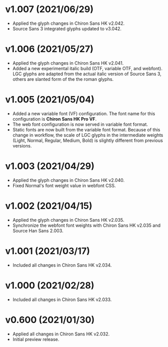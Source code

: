 v1.007 (2021/06/29)
====
- Applied the glyph changes in Chiron Sans HK v2.042.
- Source Sans 3 integrated glyphs updated to v3.042.

v1.006 (2021/05/27)
====
- Applied the glyph changes in Chiron Sans HK v2.041.
- Added a new experimental italic build (OTF, variable OTF, and webfont). LGC glyphs are adapted from the actual italic version of Source Sans 3, others are slanted form of the the roman glyphs.

v1.005 (2021/05/04)
====
- Added a new variable font (VF) configuration. The font name for this configuration is **Chiron Sans HK Pro VF**.
- The web font configuration is now served in variable font format.
- Static fonts are now built from the variable font format. Because of this change in workflow, the scale of LGC glyphs in the intermediate weights (Light, Normal, Regular, Medium, Bold) is slightly different from previous versions.

v1.003 (2021/04/29)
====
- Applied the glyph changes in Chiron Sans HK v2.040.
- Fixed Normal's font weight value in webfont CSS.

v1.002 (2021/04/15)
====
- Applied the glyph changes in Chiron Sans HK v2.035.
- Synchronize the webfont font weights with Chiron Sans HK v2.035 and Source Han Sans 2.003.

v1.001 (2021/03/17)
====
- Included all changes in Chiron Sans HK v2.034.

v1.000 (2021/02/28)
====
- Included all changes in Chiron Sans HK v2.033.

v0.600 (2021/01/30)
====
- Applied all changes in Chiron Sans HK v2.032.
- Initial preview release.
